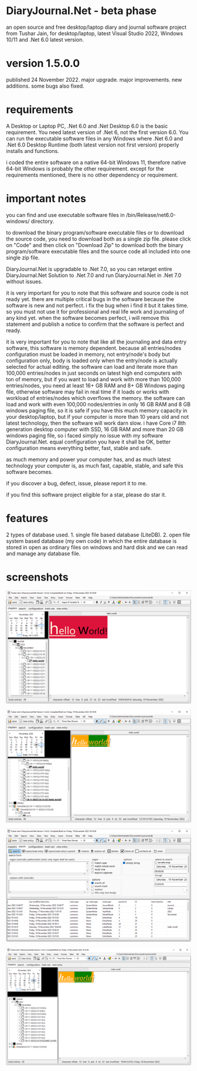 # DiaryJournal.Net - beta phase
 an open source and free desktop/laptop diary and journal software project from Tushar Jain, for desktop/laptop, latest Visual Studio 2022, Windows 10/11 and .Net 6.0 latest version.

# version 1.5.0.0
published 24 November 2022. major upgrade. major improvements. new additions. some bugs also fixed.

# requirements
A Desktop or Laptop PC, .Net 6.0 and .Net Desktop 6.0 is the basic requirement. You need latest version of .Net 6, not the first version 6.0. You can run the executable software files in any Windows where .Net 6.0 and .Net 6.0 Desktop Runtime (both latest version not first version) properly installs and functions.

i coded the entire software on a native 64-bit Windows 11, therefore native 64-bit Windows is probably the other requirement. except for the requirements mentioned, there is no other dependency or requirement.

# important notes
you can find and use executable software files in /bin/Release/net6.0-windows/ directory.

to download the binary program/software executable files or to download the source code, you need to download both as a single zip file. please click on "Code" and then click on "Download Zip" to download both the binary program/software executable files and the source code all included into one single zip file.

DiaryJournal.Net is upgradable to .Net 7.0, so you can retarget entire DiaryJournal.Net Solution to .Net 7.0 and run DiaryJournal.Net in .Net 7.0 without issues.

it is very important for you to note that this software and source code is not ready yet. there are multiple critical bugs in the software because the software is new and not perfect. i fix the bug when i find it but it takes time. so you must not use it for professional and real life work and journaling of any kind yet. when the software becomes perfect, i will remove this statement and publish a notice to confirm that the software is perfect and ready.

it is very important for you to note that like all the journaling and data entry software, this software is memory dependent. because all entries/nodes configuration must be loaded in memory, not entry/node's body but configuration only, body is loaded only when the entry/node is actually selected for actual editing. the software can load and iterate more than 100,000 entries/nodes in just seconds on latest high end computers with ton of memory, but if you want to load and work with more than 100,000 entries/nodes, you need at least 16+ GB RAM and 8+ GB Windows paging file, otherwise software may fail in real time if it loads or works with workload of entries/nodes which overflows the memory. the software can load and work with even 100,000 nodes/entries in only 16 GB RAM and 8 GB windows paging file, so it is safe if you have this much memory capacity in your desktop/laptop, but if your computer is more than 10 years old and not latest technology, then the software will work darn slow. i have Core i7 8th generation desktop computer with SSD, 16 GB RAM and more than 20 GB windows paging file, so i faced simply no issue with my software DiaryJournal.Net. equal configuration you have it shall be OK, better configuration means everything better, fast, stable and safe.

as much memory and power your computer has, and as much latest technology your computer is, as much fast, capable, stable, and safe this software becomes.

if you discover a bug, defect, issue, please report it to me.

if you find this software project eligible for a star, please do star it.

# features
2 types of database used. 1. single file based database (LiteDB). 2. open file system based database (my own code) in which the entire database is stored in open as ordinary files on windows and hard disk and we can read and manage any database file.

# screenshots
![Alt text](/screenshot4.png?raw=false "DiaryJournal.Net screenshot")

![Alt text](/screenshot5.png?raw=false "DiaryJournal.Net screenshot")

![Alt text](/screenshot6.png?raw=false "DiaryJournal.Net screenshot")

![Alt text](/screenshot3.png?raw=false "DiaryJournal.Net screenshot")


